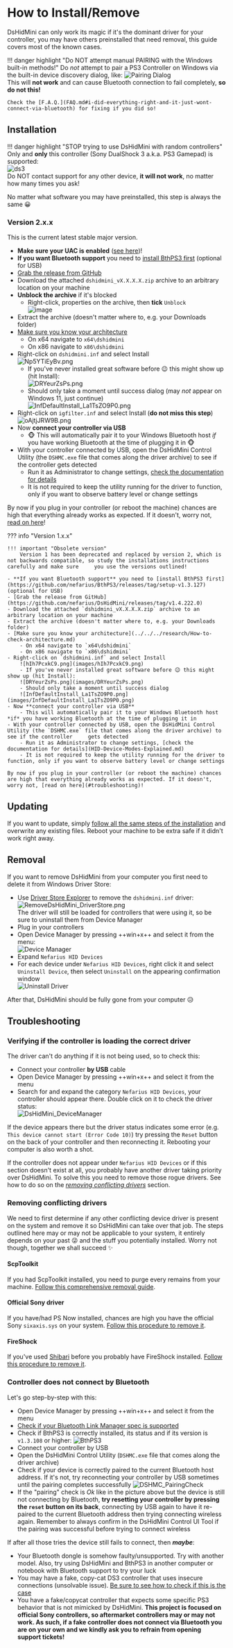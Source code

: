 # How to Install/Remove

DsHidMini can only work its magic if it's the dominant driver for your controller, you may have others preinstalled that need removal, this guide covers most of the known cases.

!!! danger highlight "Do NOT attempt manual PAIRING with the Windows built-in methods!"
    Do *not* attempt to pair a PS3 Controller on Windows via the built-in device discovery dialog, like:
    ![Pairing Dialog](images/pairing-fail.png)  
    This will **not work** and can cause Bluetooth connection to fail completely, **so do not this!**  
    
    Check the [F.A.Q.](FAQ.md#i-did-everything-right-and-it-just-wont-connect-via-bluetooth) for fixing if you did so!

## Installation

!!! danger highlight "STOP trying to use DsHidMini with random controllers"
    Only and **only** this controller (Sony DualShock 3 a.k.a. PS3 Gamepad) is supported:  
    ![ds3](images/dualshock-3-resized.png)  
    Do NOT contact support for any other device, **it will not work**, no matter how many times you ask!

No matter what software you may have preinstalled, this step is always the same 😀

### Version 2.x.x

This is the current latest stable major version.

- **Make sure your UAC is enabled** ([see here](https://articulate.com/support/article/how-to-turn-user-account-control-on-or-off-in-windows-10))!
- **If you want Bluetooth support** you need to [install BthPS3 first](https://github.com/nefarius/BthPS3/releases/latest) (optional for USB)
- [Grab the release from GitHub](https://github.com/nefarius/DsHidMini/releases/latest)
- Download the attached `dshidmini_vX.X.X.X.zip` archive to an arbitrary location on your machine
- **Unblock the archive** if it's blocked
    - Right-click, properties on the archive, then **tick** `Unblock`  
      ![image](../../../images/UnblockExample.png)
- Extract the archive (doesn't matter where to, e.g. your Downloads folder)
- [Make sure you know your architecture](../../../research/How-to-check-architecture.md)
    - On x64 navigate to `x64\dshidmini`
    - On x86 navigate to `x86\dshidmini`
- Right-click on `dshidmini.inf` and select Install  
    ![Np5YTiEyBv.png](images/Np5YTiEyBv.png)
    - If you've never installed great software before 😉 this might show up (hit Install):  
    ![DRYeurZsPs.png](images/DRYeurZsPs.png)
    - Should only take a moment until success dialog (may *not* appear on Windows 11, just continue)  
    ![InfDefaultInstall_La1TsZO9P0.png](images/InfDefaultInstall_La1TsZO9P0.png)
- Right-click on `igfilter.inf` and select Install (**do not miss this step**)  
    ![oAjtjJRW9B.png](images/oAjtjJRW9B.png)
- Now **connect your controller via USB**
    - 🐵 This will automatically pair it to your Windows Bluetooth host *if* you have working Bluetooth at the time of plugging it in 🐵
- With your controller connected by USB, open the DsHidMini Control Utility (the `DSHMC.exe` file that comes along the driver archive) to see if the controller gets detected
    - Run it as Administrator to change settings, [check the documentation for details](HID-Device-Modes-Explained.md)
    - It is not required to keep the utility running for the driver to function, only if you want to observe battery level or change settings

By now if you plug in your controller (or reboot the machine) chances are high that everything already works as expected. If it doesn't, worry not, [read on here](#troubleshooting)!

??? info "Version 1.x.x"

    !!! important "Obsolete version"
        Version 1 has been deprecated and replaced by version 2, which is not backwards compatible, so study the installations instructions carefully and make sure     you use the versions outlined!
    
    - **If you want Bluetooth support** you need to [install BthPS3 first](https://github.com/nefarius/BthPS3/releases/tag/setup-v1.3.127) (optional for USB)
    - [Grab the release from GitHub](https://github.com/nefarius/DsHidMini/releases/tag/v1.4.222.0)
    - Download the attached `dshidmini_vX.X.X.X.zip` archive to an arbitrary location on your machine
    - Extract the archive (doesn't matter where to, e.g. your Downloads folder)
    - [Make sure you know your architecture](../../../research/How-to-check-architecture.md)
        - On x64 navigate to `x64\dshidmini`
        - On x86 navigate to `x86\dshidmini`
    - Right-click on `dshidmini.inf` and select Install
        ![hIh7PcxkC9.png](images/hIh7PcxkC9.png)
        - If you've never installed great software before 😉 this might show up (hit Install):  
        ![DRYeurZsPs.png](images/DRYeurZsPs.png)
        - Should only take a moment until success dialog
        ![InfDefaultInstall_La1TsZO9P0.png](images/InfDefaultInstall_La1TsZO9P0.png)
    - Now **connect your controller via USB**
        - This will automatically pair it to your Windows Bluetooth host *if* you have working Bluetooth at the time of plugging it in
    - With your controller connected by USB, open the DsHidMini Control Utility (the `DSHMC.exe` file that comes along the driver archive) to see if the controller     gets detected
        - Run it as Administrator to change settings, [check the documentation for details](HID-Device-Modes-Explained.md)
        - It is not required to keep the utility running for the driver to function, only if you want to observe battery level or change settings
    
    By now if you plug in your controller (or reboot the machine) chances are high that everything already works as expected. If it doesn't, worry not, [read on here](#troubleshooting)!

## Updating

If you want to update, simply [follow all the same steps of the installation](#installation) and overwrite any existing files. Reboot your machine to be extra safe if it didn't work right away.

## Removal

If you want to remove DsHidMini from your computer you first need to delete it from Windows Driver Store:

- Use [Driver Store Explorer](https://github.com/lostindark/DriverStoreExplorer/releases) to remove the `dshidmini.inf` driver:  
![RemoveDsHidMini_DriverStore.png](images/RemoveDsHidMini_DriverStore.png)  
The driver will still be loaded for controllers that were using it, so be sure to uninstall them from Device Manager  
- Plug in your controllers
- Open Device Manager by pressing ++win+x++ and select it from the menu:  
![Device Manager](images/6dCenuSsFr.png)  
- Expand `Nefarius HID Devices`
- For each device under `Nefarius HID Devices`, right click it and select `Uninstall Device`, then select `Uninstall` on the appearing confirmation window  
![Uninstall Driver](images/RemoveDsHidMini_UninsDevices.png)  

After that, DsHidMini should be fully gone from your computer 😥

## Troubleshooting

### Verifying if the controller is loading the correct driver

The driver can't do anything if it is not being used, so to check this:

- Connect your controller **by USB** cable
- Open Device Manager by pressing ++win+x++ and select it from the menu
- Search for and expand the category `Nefarius HID Devices`, your controller should appear there. Double click on it to check the driver status:  
![DsHidMini_DeviceManager](images/DsHidMini_Correctly_Loaded.png)

If the device appears there but the driver status indicates some error (e.g. `This device cannot start (Error Code 10)`) try pressing the `Reset` button on the back of your controller and then reconnecting it. Rebooting your computer is also worth a shot.

If the controller does not appear under `Nefarius HID Devices` or if this section doesn't exist at all, you probably have another driver taking priority over DsHidMini. To solve this you need to remove those rogue drivers. See how to do so on the [*removing conflicting drivers*](#removing-conflicting-drivers) section.

### Removing conflicting drivers

We need to first determine if any other conflicting device driver is present on the system and remove it so DsHidMini can take over that job. The steps outlined here may or may not be applicable to your system, it entirely depends on your past 😜 and the stuff you potentially installed. Worry not though, together we shall succeed ✨

#### ScpToolkit

If you had ScpToolkit installed, you need to purge every remains from your machine. [Follow this comprehensive removal guide](../../ScpToolkit/ScpToolkit-Removal-Guide.md).

#### Official Sony driver

If you have/had PS Now installed, chances are high you have the official Sony `sixaxis.sys` on your system. [Follow this procedure to remove it](SIXAXIS.SYS-to-DsHidMini-Guide.md).

#### FireShock

If you've used [Shibari](https://github.com/nefarius/Shibari) before you probably have FireShock installed. [Follow this procedure to remove it](../../FireShock/Removal-Guide.md).

### Controller does not connect by Bluetooth

Let's go step-by-step with this:

- Open Device Manager by pressing ++win+x++ and select it from the menu
- [Check if your Bluetooth Link Manager spec is supported](https://github.com/nefarius/BthPS3#supported-bluetooth-host-devices)
- Check if BthPS3 is correctly installed, its status and if its version is `v1.3.108` or higher:
![BthPS3](images/BthPS3_DeviceManager.png)
- Connect your controller by USB
- Open the DsHidMini Control Utility (`DSHMC.exe` file that comes along the driver archive)
- Check if your device is correctly paired to the current Bluetooth host address. If it's not, try reconnecting your controller by USB sometimes until the pairing completes successfully
![DSHMC_PairingCheck](images/DSHMC_PairingCheck.png)
- If the "pairing" check is _Ok_ like in the picture above but the device is still not connecting by Bluetooth, **try resetting your controller by pressing the `reset` button on its back**, connecting by USB again to have it re-paired to the current Bluetooth address then trying connecting wireless again. Remember to always confirm in the DsHidMini Control UI Tool if the pairing was successful before trying to connect wireless

If after all those tries the device still fails to connect, then ***maybe***:

- Your Bluetooth dongle is somehow faulty/unsupported. Try with another model. Also, try using DsHidMini and BthPS3 in another computer or notebook with Bluetooth support to try your luck
- You may have a fake, copy-cat DS3 controller that uses insecure connections (unsolvable issue). [Be sure to see how to check if this is the case](https://github.com/nefarius/DsHidMini/issues/61)
- You have a fake/copycat controller that expects some specific PS3 behavior that is not mimicked by DsHidMini. **This project is focused on official Sony controllers, so aftermarket controllers may or may not work. As such, if a fake controller does not connect via Bluetooth you are on your own and we kindly ask you to refrain from opening support tickets!**

